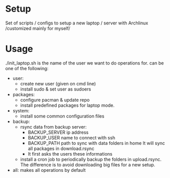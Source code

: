 # Setup
Set of scripts / configs to setup a new laptop / server with Archlinux /customized mainly for myself/
# Usage

./init_laptop.sh <user> <operation>
<user> is the name of the user we want to do operations for.
<operation> can be one of the following:
* user:
  + create new user (given on cmd line)
  + install sudo & set user as sudoers
* packages:
  + configure pacman & update repo
  + install predefined packages for laptop mode. 
* system:
  + install some common configuration files
* backup:
  + rsync data from backup server: 
    - BACKUP_SERVER ip address
    - BACKUP_USER name to connect with ssh
    - BACKUP_PATH path to sync with data folders in home
      It will sync all packages in download.rsync
    - It first asks the users these informations
  + install a cron job to periodically backup the folders in upload.rsync.
    The difference is to avoid downloading big files for a new setup.
* all: makes all operations by default
